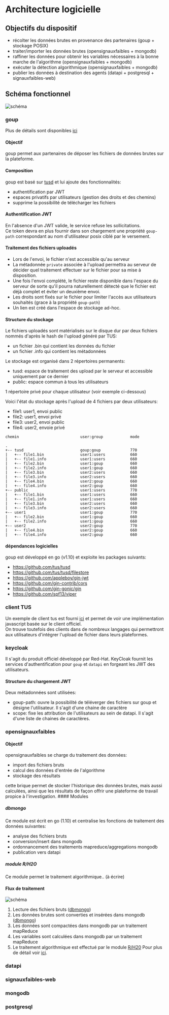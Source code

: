# Architecture logicielle

## Objectifs du dispositif
- récolter les données brutes en provenance des partenaires (goup + stockage POSIX) 
- traiter/importer les données brutes (opensignauxfaibles + mongodb)
- raffiner les données pour obtenir les variables nécessaires à la bonne marche de l'algorithme (opensignauxfaibles + mongodb)
- exécuter la détection algorithmique (opensignauxfaibles + mongodb)
- publier les données à destination des agents (datapi + postgresql + signauxfaibles-web)

## Schéma fonctionnel
![schéma](architecture-logicielle/archi.png)

### goup
Plus de détails sont disponibles [ici](https://github.com/signaux-faibles/goup)

#### Objectif
goup permet aux partenaires de déposer les fichiers de données brutes sur la plateforme.  
#### Composition
goup est basé sur [tusd](https://github.com/tus/tusd) et lui ajoute des fonctionnalités:
- authentification par JWT
- espaces privatifs par utilisateurs (gestion des droits et des chemins)
- supprime la possibilité de télécharger les fichiers
#### Authentification JWT
En l'absence d'un JWT valide, le service refuse les sollicitations.  
Ce token devra en plus fournir dans son chargement une propriété `goup-path` correspondant au nom d'utilisateur posix ciblé par le versement.  


#### Traitement des fichiers uploadés
- Lors de l'envoi, le fichier n'est accessible qu'au serveur
- La métadonnée `private` associée à l'upload permettra au serveur de décider quel traitement effectuer sur le fichier pour sa mise à disposition.
- Une fois l'envoi complété, le fichier reste disponible dans l'espace du serveur de sorte qu'il pourra naturellement détecté que le fichier est déjà complet et éviter un deuxième envoi.
- Les droits sont fixés sur le fichier pour limiter l'accès aux utilisateurs souhaités (grace à la propriété `goup-path`)
- Un lien est créé dans l'espace de stockage ad-hoc.


#### Structure du stockage
Le fichiers uploadés sont matérialisés sur le disque dur par deux fichiers nommés d'après le hash de l'upload généré par TUS:
- un fichier .bin qui contient les données du fichier
- un fichier .info qui contient les métadonnées

Le stockage est organisé dans 2 répertoires permanents:
- tusd: espace de traitement des upload par le serveur et accessible uniquement par ce dernier
- public: espace commun à tous les utilisateurs

1 répertoire privé pour chaque utilisateur (voir exemple ci-dessous)

Voici l'état du stockage après l'upload de 4 fichiers par deux utilisateurs:
- file1: user1, envoi public
- file2: user1, envoi privé
- file3: user2, envoi public
- file4: user2, envoie privé

```
chemin                           user:group            mode 

.
+-- tusd                         goup:goup             770
|   +-- file1.bin                user1:users           660
|   +-- file1.info               user1:users           660
|   +-- file2.bin                user1:goup            660
|   +-- file2.info               user1:goup            660
|   +-- file3.bin                user2:users           660
|   +-- file3.info               user2:users           660
|   +-- file4.bin                user2:goup            660
|   +-- file4.info               user2:goup            660
+-- public                       user1:users           770
|   +-- file1.bin                user1:users           660
|   +-- file1.info               user1:users           660
|   +-- file3.bin                user2:users           660
|   +-- file3.info               user2:users           660
+-- user1                        user1:goup            770
|   +-- file2.bin                user1:goup            660
|   +-- file2.info               user1:goup            660
+-- user2                        user2:goup            770
|   +-- file4.bin                user2:goup            660
|   +-- file4.info               user2:goup            660
```

#### dépendances logicielles
goup est développé en go (v1.10) et exploite les packages suivants:
- https://github.com/tus/tusd
- https://github.com/tus/tusd/filestore
- https://github.com/appleboy/gin-jwt
- https://github.com/gin-contrib/cors
- https://github.com/gin-gonic/gin
- https://github.com/spf13/viper

### client TUS 
Un exemple de client tus est fourni [ici](https://github.com/signaux-faibles/goup/tree/master/goup-client) et permet de voir une implémentation javascript basée sur le client officiel.  
On trouve toutefois des clients dans de nombreux langages qui permettront aux utilisateurs d'intégrer l'upload de fichier dans leurs plateformes.  

### keycloak
Il s'agit du produit officiel développé par Red-Hat.
KeyCloak fournit les services d'authentification pour `goup` et `datapi` en forgeant les JWT des utilisateurs.

#### Structure du chargement JWT
Deux métadonnées sont utilisées:
- goup-path: ouvre la possibilité de téléverger des fichiers sur goup et désigne l'utilisateur. Il s'agit d'une chaine de caractère
- scope: fixe les attribution de l'utilisateurs au sein de datapi. Il s'agit d'une liste de chaines de caractères.

### opensignauxfaibles
#### Objectif
opensignauxfaibles se charge du traitement des données:
- import des fichiers bruts
- calcul des données d'entrée de l'algorithme
- stockage des résultats

cette brique permet de stocker l'historique des données brutes, mais aussi calculées, ainsi que les résultats de façon offrir une plateforme de travail propice à l'investigation.
#### Modules
##### dbmongo
Ce module est écrit en go (1.10) et centralise les fonctions de traitement des données suivantes:
- analyse des fichiers bruts
- conversion/insert dans mongodb
- ordonnancement des traitements mapreduce/aggregations mongodb
- publication vers datapi

##### module R/H2O
Ce module permet le traitement algorithmique.. (à écrire)

#### Flux de traitement
![schéma](architecture-logicielle/workflow-osf.png)
1. Lecture des fichiers bruts ([dbmongo](#dbmongo))
1. Les données brutes sont converties et insérées dans mongodb ([dbmongo](#dbmongo))
1. Les données sont compactées dans mongodb par un traitement mapReduce
1. Les variables sont calculées dans mongodb par un traitement mapReduce
1. Le traitement algorithmique est effectué par le module [R/H20](#module-rh20)
Pour plus de détail voir [ici](processus-traitement-donnees.md).
### datapi

### signauxfaibles-web

### mongodb

### postgresql


